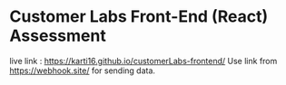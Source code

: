 # Customer Labs Front-End (React) Assessment

live link :  https://karti16.github.io/customerLabs-frontend/
Use link from https://webhook.site/ for sending data.
